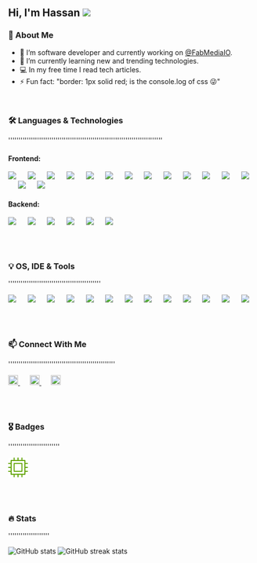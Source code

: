 ## Hi, I'm Hassan <img src="https://github.com/TheDudeThatCode/TheDudeThatCode/raw/master/Assets/Hi.gif"  height="30" />

### 🚀 About Me

- 🔭 I’m software developer and currently working on [@FabMediaIO](https://github.com/FabMediaIO "@FabMediaIO").
- 🌱 I’m currently learning new and trending technologies.
- 💻 In my free time I read tech articles.
- ⚡ Fun fact: "border: 1px solid red; is the console.log of css 😜"

<br/>

### 🛠️ Languages & Technologies
'''''''''''''''''''''''''''''''''''''''''''''''''''''''''''''''''''''''''''

#### Frontend:

<p>
<img src="https://cdn.jsdelivr.net/gh/devicons/devicon/icons/html5/html5-original-wordmark.svg" height="35" />
<span>&nbsp;&nbsp;&nbsp;&nbsp;</span>
<img src="https://cdn.jsdelivr.net/gh/devicons/devicon/icons/css3/css3-original.svg" height="35" />
<span>&nbsp;&nbsp;&nbsp;&nbsp;</span>
<img src="https://cdn.jsdelivr.net/gh/devicons/devicon/icons/bootstrap/bootstrap-original.svg" height="35" />
<span>&nbsp;&nbsp;&nbsp;&nbsp;</span>
<img src="https://user-images.githubusercontent.com/77392509/175306196-7e193c1d-5daa-4726-bb88-2d8584389fa6.png" height="35" />
<span>&nbsp;&nbsp;&nbsp;&nbsp;</span>
<img src="https://cdn.jsdelivr.net/gh/devicons/devicon/icons/tailwindcss/tailwindcss-plain.svg" height="35" />
<span>&nbsp;&nbsp;&nbsp;&nbsp;</span>
<img src="https://cdn.jsdelivr.net/gh/devicons/devicon/icons/materialui/materialui-original.svg" height="35" />
<span>&nbsp;&nbsp;&nbsp;&nbsp;</span>
<img src="https://cdn.jsdelivr.net/gh/devicons/devicon/icons/bulma/bulma-plain.svg" height="35" />
<span>&nbsp;&nbsp;&nbsp;&nbsp;</span>
<img src="https://cdn.jsdelivr.net/gh/devicons/devicon/icons/vuetify/vuetify-original.svg" height="35" />
<span>&nbsp;&nbsp;&nbsp;&nbsp;</span>
<img src="https://cdn.jsdelivr.net/gh/devicons/devicon/icons/sass/sass-original.svg" height="35" />
<span>&nbsp;&nbsp;&nbsp;&nbsp;</span>
<img src="https://cdn.jsdelivr.net/gh/devicons/devicon/icons/less/less-plain-wordmark.svg" height="35" />
<span>&nbsp;&nbsp;&nbsp;&nbsp;</span>

<img src="https://cdn.jsdelivr.net/gh/devicons/devicon/icons/javascript/javascript-original.svg" height="35" />
<span>&nbsp;&nbsp;&nbsp;&nbsp;</span>
<img src="https://cdn.jsdelivr.net/gh/devicons/devicon/icons/jquery/jquery-original-wordmark.svg" height="35" />
<span>&nbsp;&nbsp;&nbsp;&nbsp;</span>
<img src="https://user-images.githubusercontent.com/77392509/175307826-397f7bf5-e8a6-4aab-956b-1ff4e33d819b.png" height="35" />
<span>&nbsp;&nbsp;&nbsp;&nbsp;</span>
<img src="https://cdn.jsdelivr.net/gh/devicons/devicon/icons/vuejs/vuejs-original.svg" height="35" />
<span>&nbsp;&nbsp;&nbsp;&nbsp;</span>
<img src="https://cdn.jsdelivr.net/gh/devicons/devicon/icons/nuxtjs/nuxtjs-original.svg" height="35" />
<span>&nbsp;&nbsp;&nbsp;&nbsp;</span>
</p>

#### Backend:

<p>
<img src="https://cdn.jsdelivr.net/gh/devicons/devicon/icons/php/php-original.svg" height="35" />
<span>&nbsp;&nbsp;&nbsp;&nbsp;</span>
<img src="https://cdn.jsdelivr.net/gh/devicons/devicon/icons/laravel/laravel-plain-wordmark.svg" height="35" />
<span>&nbsp;&nbsp;&nbsp;&nbsp;</span>
<img src="https://cdn.jsdelivr.net/gh/devicons/devicon/icons/mysql/mysql-original-wordmark.svg" height="35" />
<span>&nbsp;&nbsp;&nbsp;&nbsp;</span>
<img src="https://cdn.jsdelivr.net/gh/devicons/devicon/icons/nodejs/nodejs-original.svg" height="35" />
<span>&nbsp;&nbsp;&nbsp;&nbsp;</span>
<img src="https://cdn.jsdelivr.net/gh/devicons/devicon/icons/wordpress/wordpress-plain.svg" height="35" />
<span>&nbsp;&nbsp;&nbsp;&nbsp;</span>
<img src="https://user-images.githubusercontent.com/77392509/175310493-840ed99d-3ba8-4810-be8b-ad0db1e802e9.png" height="35" />
<span>&nbsp;&nbsp;&nbsp;&nbsp;</span>
</p>

<br/><br/>

### 💡 OS, IDE & Tools
'''''''''''''''''''''''''''''''''''''''''''''
<p>
<img src="https://cdn.jsdelivr.net/gh/devicons/devicon/icons/git/git-original.svg" height="35" />
<span>&nbsp;&nbsp;&nbsp;&nbsp;</span>
<img src="https://cdn.jsdelivr.net/gh/devicons/devicon/icons/github/github-original.svg" height="35" />
<span>&nbsp;&nbsp;&nbsp;&nbsp;</span>
<img src="https://cdn.jsdelivr.net/gh/devicons/devicon/icons/gitlab/gitlab-original.svg" height="35" />
<span>&nbsp;&nbsp;&nbsp;&nbsp;</span>
<img src="https://cdn.jsdelivr.net/gh/devicons/devicon/icons/npm/npm-original-wordmark.svg" height="35" />
<span>&nbsp;&nbsp;&nbsp;&nbsp;</span>
<img src="https://user-images.githubusercontent.com/77392509/175299375-aeec681c-da73-4abf-991c-383b1197f317.svg" height="35" />
<span>&nbsp;&nbsp;&nbsp;&nbsp;</span>
<img src="https://cdn.jsdelivr.net/gh/devicons/devicon/icons/grunt/grunt-original.svg" height="35" />
<span>&nbsp;&nbsp;&nbsp;&nbsp;</span>
<img src="https://cdn.jsdelivr.net/gh/devicons/devicon/icons/gulp/gulp-plain.svg" height="35" />
<span>&nbsp;&nbsp;&nbsp;&nbsp;</span>
<img src="https://cdn.jsdelivr.net/gh/devicons/devicon/icons/webpack/webpack-original.svg" height="35" />
<span>&nbsp;&nbsp;&nbsp;&nbsp;</span>
  <img src="https://cdn.jsdelivr.net/gh/devicons/devicon/icons/photoshop/photoshop-plain.svg" height="35" />
<span>&nbsp;&nbsp;&nbsp;&nbsp;</span>
<img src="https://cdn.jsdelivr.net/gh/devicons/devicon/icons/vscode/vscode-original.svg" height="35" />
<span>&nbsp;&nbsp;&nbsp;&nbsp;</span>
<img src="https://user-images.githubusercontent.com/77392509/175297641-7351f703-f874-4d26-bc23-496d57c641d8.png" height="35" />
<span>&nbsp;&nbsp;&nbsp;&nbsp;</span>
<img src="https://cdn.jsdelivr.net/gh/devicons/devicon/icons/windows8/windows8-original.svg" height="35" />
<span>&nbsp;&nbsp;&nbsp;&nbsp;</span>
<img src="https://cdn.jsdelivr.net/gh/devicons/devicon/icons/linux/linux-original.svg" height="35" />
<span>&nbsp;&nbsp;&nbsp;&nbsp;</span>
</p>

<br/>

### 📫 Connect With Me
''''''''''''''''''''''''''''''''''''''''''''''''''''

<a href='https://twitter.com/hassankhan_wise' target="_blank">
  <img src="https://cdn.jsdelivr.net/gh/devicons/devicon/icons/twitter/twitter-original.svg" width='20' height='20' />
</a>
<span>&nbsp;&nbsp;&nbsp;&nbsp;</span>
<a href='https://www.linkedin.com/in/hassankhan-wise' target="_blank">
  <img src="https://cdn.jsdelivr.net/gh/devicons/devicon/icons/linkedin/linkedin-original.svg" width='20' height='20' />          
</a>
<span>&nbsp;&nbsp;&nbsp;&nbsp;</span>
<a href='mailto:hassankhan.infinitewise@gmail.com' target="_blank">
  <img src="https://user-images.githubusercontent.com/77392509/175285808-6139a7b7-5db9-4c47-9cc3-06d13178af08.png" width='20' height='20' />   
</a>

<br/><br/>

### 🎖️ Badges
'''''''''''''''''''''''''

<a href='https://docs.github.com/en/developers'>
  <img src='https://raw.githubusercontent.com/acervenky/animated-github-badges/master/assets/devbadge.gif' width='40' height='40'>
</a>

<br/><br/>

### 🔥 Stats
''''''''''''''''''''
<br/>

![GitHub stats](https://github-readme-stats.vercel.app/api?username=hassankhan-wise&show_icons=true) ![GitHub streak stats](https://github-readme-streak-stats.herokuapp.com/?user=hassankhan-wise)
